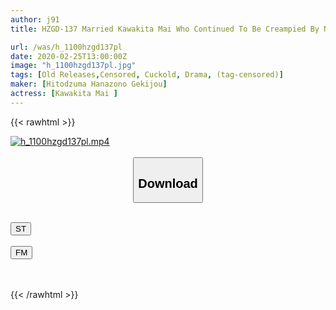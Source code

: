 ```yaml
---
author: j91
title: HZGD-137 Married Kawakita Mai Who Continued To Be Creampied By Neighbors Who Dislike From The Bottom Of My Heart

url: /was/h_1100hzgd137pl
date: 2020-02-25T13:00:00Z
image: "h_1100hzgd137pl.jpg"
tags: [Old Releases,Censored, Cuckold, Drama, (tag-censored)]
maker: [Hitodzuma Hanazono Gekijou]
actress: [Kawakita Mai ]
---
```



{{< rawhtml >}}

<div class="video" data-videoid="vgx1GpVJQQsbBb">
    <a href="javascript:;">
        <img src="/was/h_1100hzgd137pl/h_1100hzgd137pl.jpg" width="WIDTH" height="HEIGHT" alt="h_1100hzgd137pl.mp4" loading="lazy">
    </a>
</div>

<script type="text/javascript" src="https://j91.asia/asset/on-demand-st.js"></script>

<br>
  <link rel="stylesheet" href="https://j91.asia/asset/bs5.css">
  
  <center>
  <button class="btn btn-primary" type="button" data-bs-toggle="collapse" data-bs-target=".multi-collapse" aria-expanded="false" aria-controls="multiCollapseExample1 multiCollapseExample2"><h2>Download</h2></button></center>
</p>
<div class="row">
  <div class="col">
    <div class="collapse multi-collapse" id="multiCollapseExample1">
      <div class="card card-body">
	      	      <br>
<div class="buttons">  
<a href="https://streamtape.to/v/vgx1GpVJQQsbBb" target="_blank"><button class="btn-hover color-3"><i class="fa fa-download"></i> ST</button></a></div>
    </div>
  </div>
</div>
  <div class="col">
    <div class="collapse multi-collapse" id="multiCollapseExample2">
      <div class="card card-body">
	      <br>
<div class="buttons">
    <a href="https://filemoon.sx/d/82h5fyqu0zfc" target="_blank"><button class="btn-hover color-8"><i class="fa fa-download"></i> FM</button></a></div>
<br><br>
      </div>
    </div>
  </div>
</div>

{{< /rawhtml >}}